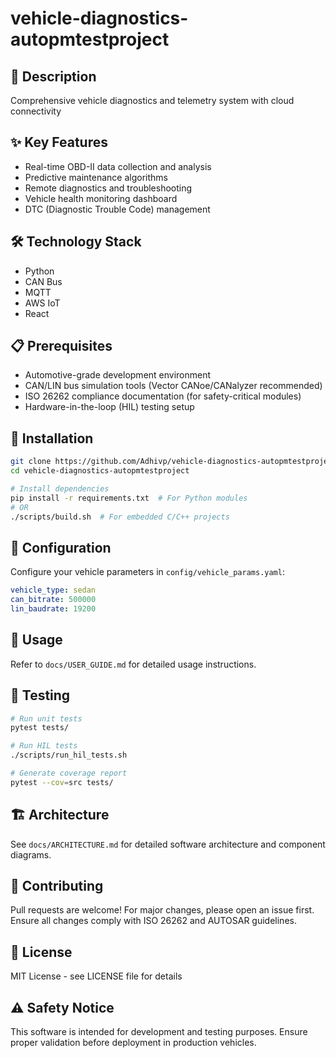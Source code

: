 # vehicle-diagnostics-autopmtestproject

## 🚗 Description
Comprehensive vehicle diagnostics and telemetry system with cloud connectivity

## ✨ Key Features
- Real-time OBD-II data collection and analysis
- Predictive maintenance algorithms
- Remote diagnostics and troubleshooting
- Vehicle health monitoring dashboard
- DTC (Diagnostic Trouble Code) management

## 🛠️ Technology Stack
- Python
- CAN Bus
- MQTT
- AWS IoT
- React

## 📋 Prerequisites
- Automotive-grade development environment
- CAN/LIN bus simulation tools (Vector CANoe/CANalyzer recommended)
- ISO 26262 compliance documentation (for safety-critical modules)
- Hardware-in-the-loop (HIL) testing setup

## 🚀 Installation
```bash
git clone https://github.com/Adhivp/vehicle-diagnostics-autopmtestproject.git
cd vehicle-diagnostics-autopmtestproject

# Install dependencies
pip install -r requirements.txt  # For Python modules
# OR
./scripts/build.sh  # For embedded C/C++ projects
```

## 🔧 Configuration
Configure your vehicle parameters in `config/vehicle_params.yaml`:
```yaml
vehicle_type: sedan
can_bitrate: 500000
lin_baudrate: 19200
```

## 📖 Usage
Refer to `docs/USER_GUIDE.md` for detailed usage instructions.

## 🧪 Testing
```bash
# Run unit tests
pytest tests/

# Run HIL tests
./scripts/run_hil_tests.sh

# Generate coverage report
pytest --cov=src tests/
```

## 🏗️ Architecture
See `docs/ARCHITECTURE.md` for detailed software architecture and component diagrams.

## 🤝 Contributing
Pull requests are welcome! For major changes, please open an issue first.
Ensure all changes comply with ISO 26262 and AUTOSAR guidelines.

## 📄 License
MIT License - see LICENSE file for details

## ⚠️ Safety Notice
This software is intended for development and testing purposes. 
Ensure proper validation before deployment in production vehicles.
